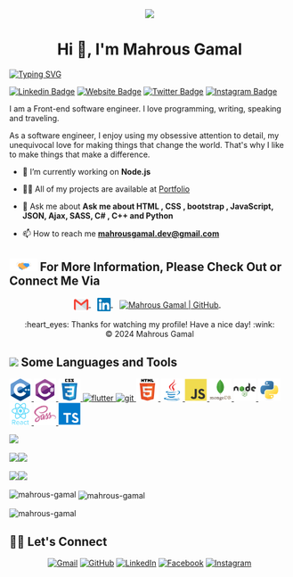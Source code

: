 <p align="center"><picture align="center"><img align="center" src = "https://github.com/7oSkaaa/7oSkaaa/blob/main/Images/about_me.gif?raw=true" width = 50px></picture></p>
<h1 align="center">Hi 👋, I'm Mahrous Gamal</h1>
<a href="https://git.io/typing-svg"><img src="https://readme-typing-svg.herokuapp.com?font=Fira+Code&pause=1000&width=435&lines=Front-End+Developer" alt="Typing SVG" /></a>

[![Linkedin Badge](https://img.shields.io/badge/-LinkedIn-0e76a8?style=flat-square&logo=Linkedin&logoColor=white)](https://www.linkedin.com/in/mahrous-gamal-044693218/)
[![Website Badge](https://img.shields.io/badge/Website-3b5998?style=flat-square&logo=google-chrome&logoColor=white)](https://mahrousgamal.vercel.app/)
[![Twitter Badge](https://img.shields.io/badge/-Twitter-00acee?style=flat-square&logo=Twitter&logoColor=white)](https://twitter.com/MahrousGama1)
[![Instagram Badge](https://img.shields.io/badge/-Instagram-e4405f?style=flat-square&logo=Instagram&logoColor=white)](https://www.instagram.com/mahrous_gama1/)

I am a Front-end software engineer. I love programming, writing, speaking and traveling.

As a software engineer, I enjoy using my obsessive attention to detail, my unequivocal love for making things that change the world. That's why I like to make things that make a difference.
- 🔭 I’m currently working on **Node.js**

- 👨‍💻 All of my projects are available at [Portfolio](https://mahrousgamal.vercel.app/)

- 💬 Ask me about **Ask me about HTML , CSS , bootstrap , JavaScript, JSON, Ajax, SASS, C# , C++ and Python**

- 📫 How to reach me **mahrousgamal.dev@gmail.com**

## <img src="https://github.com/0xAbdulKhalid/0xAbdulKhalid/raw/main/assets/mdImages/handshake.gif" width=50px> For More Information, Please Check Out or Connect Me Via

<p align="center">
  <a href="mailto:mahrousgamal2001@gmail.com" >
    <img align="center" alt="Mahrous Gamal | Gmail" width="26px" src="https://github.com/SatYu26/SatYu26/blob/master/Assets/Gmail.svg" />
  </a> &nbsp;&nbsp;
  
  <a href="https://www.linkedin.com/in/mahrous-gamal-044693218/" target="_blank">
    <img align="center" alt="Mahrous Gamal | Linkedin" width="24px" src="https://github.com/SatYu26/SatYu26/blob/master/Assets/Linkedin.svg" />
  </a> &nbsp;&nbsp;
  
  <a href="https://github.com/Mahrous-Gamal" target="_blank">
    <img align="center" alt="Mahrous Gamal | GitHub" width="26px" src="https://upload.wikimedia.org/wikipedia/commons/thumb/a/ae/Github-desktop-logo-symbol.svg/1024px-Github-desktop-logo-symbol.svg.png" />
  </a> &nbsp;&nbsp;
  
<p>

<div align="center">
  :heart_eyes: Thanks for watching my profile! Have a nice day! :wink: <br/>
  &copy; 2024 Mahrous Gamal
</div>

## <img src="https://media2.giphy.com/media/QssGEmpkyEOhBCb7e1/giphy.gif?cid=ecf05e47a0n3gi1bfqntqmob8g9aid1oyj2wr3ds3mg700bl&rid=giphy.gif" width ="25"> <b>  Some Languages and Tools</b> 
<p align="left">  <a href="https://www.w3schools.com/cpp/" target="_blank" rel="noreferrer"> <img src="https://raw.githubusercontent.com/devicons/devicon/master/icons/cplusplus/cplusplus-original.svg" alt="cplusplus" width="40" height="40"/> </a> <a href="https://www.w3schools.com/cs/" target="_blank" rel="noreferrer"> <img src="https://raw.githubusercontent.com/devicons/devicon/master/icons/csharp/csharp-original.svg" alt="csharp" width="40" height="40"/> </a> <a href="https://www.w3schools.com/css/" target="_blank" rel="noreferrer"> <img src="https://raw.githubusercontent.com/devicons/devicon/master/icons/css3/css3-original-wordmark.svg" alt="css3" width="40" height="40"/> </a> <a href="https://flutter.dev" target="_blank" rel="noreferrer"> <img src="https://www.vectorlogo.zone/logos/flutterio/flutterio-icon.svg" alt="flutter" width="40" height="40"/> </a> <a href="https://git-scm.com/" target="_blank" rel="noreferrer"> <img src="https://www.vectorlogo.zone/logos/git-scm/git-scm-icon.svg" alt="git" width="40" height="40"/> </a> <a href="https://www.w3.org/html/" target="_blank" rel="noreferrer"> <img src="https://raw.githubusercontent.com/devicons/devicon/master/icons/html5/html5-original-wordmark.svg" alt="html5" width="40" height="40"/> </a> <a href="https://www.java.com" target="_blank" rel="noreferrer"> <img src="https://raw.githubusercontent.com/devicons/devicon/master/icons/java/java-original.svg" alt="java" width="40" height="40"/> </a> <a href="https://developer.mozilla.org/en-US/docs/Web/JavaScript" target="_blank" rel="noreferrer"> <img src="https://raw.githubusercontent.com/devicons/devicon/master/icons/javascript/javascript-original.svg" alt="javascript" width="40" height="40"/> </a> <a href="https://www.mongodb.com/" target="_blank" rel="noreferrer"> <img src="https://raw.githubusercontent.com/devicons/devicon/master/icons/mongodb/mongodb-original-wordmark.svg" alt="mongodb" width="40" height="40"/> </a> <a href="https://nodejs.org" target="_blank" rel="noreferrer"> <img src="https://raw.githubusercontent.com/devicons/devicon/master/icons/nodejs/nodejs-original-wordmark.svg" alt="nodejs" width="40" height="40"/> </a> <a href="https://www.python.org" target="_blank" rel="noreferrer"> <img src="https://raw.githubusercontent.com/devicons/devicon/master/icons/python/python-original.svg" alt="python" width="40" height="40"/> </a> <a href="https://reactjs.org/" target="_blank" rel="noreferrer"> <img src="https://raw.githubusercontent.com/devicons/devicon/master/icons/react/react-original-wordmark.svg" alt="react" width="40" height="40"/> </a> <a href="https://sass-lang.com" target="_blank" rel="noreferrer"> <img src="https://raw.githubusercontent.com/devicons/devicon/master/icons/sass/sass-original.svg" alt="sass" width="40" height="40"/> </a> <a href="https://www.typescriptlang.org/" target="_blank" rel="noreferrer"> <img src="https://raw.githubusercontent.com/devicons/devicon/master/icons/typescript/typescript-original.svg" alt="typescript" width="40" height="40"/> </a> </p>




![](http://github-profile-summary-cards.vercel.app/api/cards/profile-details?username=mahrous-gamal&theme=2077)

![](http://github-profile-summary-cards.vercel.app/api/cards/repos-per-language?username=mahrous-gamal&theme=2077)![](http://github-profile-summary-cards.vercel.app/api/cards/most-commit-language?username=mahrous-gamal&theme=2077)

![](http://github-profile-summary-cards.vercel.app/api/cards/stats?username=mahrous-gamal&theme=2077)![](http://github-profile-summary-cards.vercel.app/api/cards/productive-time?username=mahrous-gamal&theme=2077&utcOffset=8)


<p><img align="left" src="https://github-readme-stats.vercel.app/api/top-langs?username=mahrous-gamal&show_icons=true&theme=tokyonight&locale=en&layout=compact" alt="mahrous-gamal" /></p>

<p>&nbsp;<img align="center" src="https://github-readme-stats.vercel.app/api?username=mahrous-gamal&show_icons=true&theme=tokyonight&locale=en" alt="mahrous-gamal" /></p>

<p><img align="center" src="https://github-readme-streak-stats.herokuapp.com/?user=mahrous-gamal&theme=dark" alt="mahrous-gamal" /></p>

## 🙋‍♂️ Let's Connect
<p align="center">
	<a href="mailto:mahrousgamal2001@gmail.com"><img src="https://img.icons8.com/bubbles/50/000000/gmail.png" alt="Gmail"/></a>
	<a href="https://github.com/Mahrous-Gamal"><img src="https://img.icons8.com/bubbles/50/000000/github.png" alt="GitHub"/></a>
	<a href="https://www.linkedin.com/in/mahrous-gamal-044693218/"><img src="https://img.icons8.com/bubbles/50/000000/linkedin.png" alt="LinkedIn"/></a>
	<a href="https://www.facebook.com/profile.php?id=100041500743911"><img src="https://img.icons8.com/bubbles/50/000000/facebook-new.png" alt="Facebook"/></a>
	<a href="https://www.instagram.com/mahrous_gama1/"><img src="https://img.icons8.com/bubbles/50/000000/instagram.png" alt="Instagram"/></a>
	
</p>

